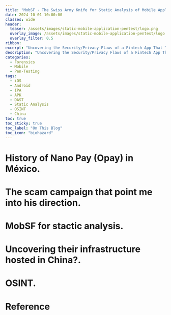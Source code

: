 ```yaml
---
title: "MobSF - The Swiss Army Knife for Static Analysis of Mobile Applications"
date: 2024-10-01 10:00:00
classes: wide
header:
  teaser: /assets/images/static-mobile-application-pentest/logo.png
  overlay_image: /assets/images/static-mobile-application-pentest/logo.png
  overlay_filter: 0.5
ribbon: 
excerpt: "Uncovering the Security/Privacy Flaws of a Fintech App That Turned Into Fraud After Shutdown Part 1"
description: "Uncovering the Security/Privacy Flaws of a Fintech App That Turned Into Fraud After Shutdown Part 1"
categories:
  - Forensics
  - Mobile
  - Pen-Testing
tags:
  - iOS
  - Android
  - IPA
  - APK
  - DAST
  - Static Analysis
  - OSINT
  - China
toc: true
toc_sticky: true
toc_label: "On This Blog"
toc_icon: "biohazard"
---
```

# History of Nano Pay (Opay) in México.

# The scam campaign that point me into his direction. 

# MobSF for stactic analysis.

# Uncovering their infrastructure hosted in China?.

# OSINT.

# Reference 

